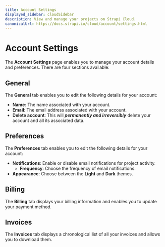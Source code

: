 ```yaml
---
title: Account Settings
displayed_sidebar: cloudSidebar
description: View and manage your projects on Strapi Cloud.
canonicalUrl: https://docs.strapi.io/cloud/account/settings.html
---
```


# Account Settings

The **Account Settings** page enables you to manage your account details and preferences. There are four sections available: 

## General

The **General** tab enables you to edit the following details for your account:

* **Name**: The name associated with your account.
* **Email**: The email address associated with your account.
* **Delete account**: This will ***permanently and irreversibly*** delete your account and all its associated data.

## Preferences

The **Preferences** tab enables you to edit the following details for your account:

* **Notifications**: Enable or disable email notifications for project activity.
    * **Frequency**: Choose the frequency of email notifications.
* **Appearance**: Choose between the **Light** and **Dark** themes.

## Billing

The **Billing** tab displays your billing information and enables you to update your payment method.

## Invoices

The **Invoices** tab displays a chronological list of all your invoices and allows you to download them.